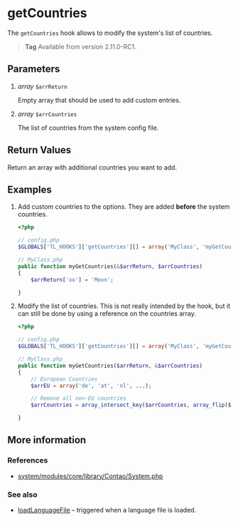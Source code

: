 # getCountries

The `getCountries` hook allows to modify the system's list of countries.

> **Tag** Available from version 2.11.0-RC1.


## Parameters

1. *array* `$arrReturn`

    Empty array that should be used to add custom entries.

2. *array* `$arrCountries`

    The list of countries from the system config file.


## Return Values

Return an array with additional countries you want to add.


## Examples

1. Add custom countries to the options. They are added **before** the system countries.

    ```php
    <?php

    // config.php
    $GLOBALS['TL_HOOKS']['getCountries'][] = array('MyClass', 'myGetCountries');

    // MyClass.php
    public function myGetCountries(&$arrReturn, $arrCountries)
    {
        $arrReturn['oo'] = 'Moon';

    }
    ```

2. Modify the list of countries. This is not really intended by the hook, but it
can still be done by using a reference on the countries array.

    ```php
    <?php

    // config.php
    $GLOBALS['TL_HOOKS']['getCountries'][] = array('MyClass', 'myGetCountries');

    // MyClass.php
    public function myGetCountries($arrReturn, &$arrCountries)
    {
        // European Countries
        $arrEU = array('de', 'at', 'nl', ...);

        // Remove all non-EU countries
        $arrCountries = array_intersect_key($arrCountries, array_flip($arrEU));

    }
    ```


## More information


### References

- [system/modules/core/library/Contao/System.php](https://github.com/contao/core/blob/3.5.0/system/modules/core/library/Contao/System.php#L403-L409)


### See also

- [loadLanguageFile](loadLanguageFile.md) – triggered when a language file is loaded.
